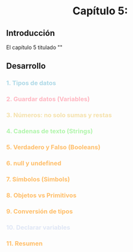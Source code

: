 <center><h1>Capítulo 5: </h1></center>

## Introducción
El capítulo 5 titulado "" 

## Desarrollo
<h3 style="color:lightblue">1. Tipos de datos</h3>



<h3 style="color:lightpink">2. Guardar datos (Variables)</h3>



<h3 style="color:#f5e1ab">3. Números: no solo sumas y restas</h3>



<h3 style="color:#b0f5ab">4. Cadenas de texto (Strings)</h3>



<h3 style="color:#ffbe69">5. Verdadero y Falso (Booleans)</h3>



<h3 style="color:#ffbe69">6. null y undefined</h3>



<h3 style="color:#ffbe69">7. Símbolos (Simbols)</h3>



<h3 style="color:#ffbe69">8. Objetos vs Primitivos</h3>



<h3 style="color:#ffbe69">9. Conversión de tipos</h3>



<h3 style="color:#dfe6f5">10. Declarar variables</h3>



<h3 style="color:#ffbe69">11. Resumen</h3>

